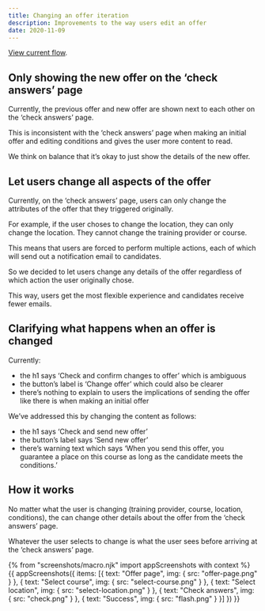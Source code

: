 ```yaml
---
title: Changing an offer iteration
description: Improvements to the way users edit an offer
date: 2020-11-09
---
```


[View current flow](/manage-teacher-training-applications/changing-an-offer-november-2020).

## Only showing the new offer on the ‘check answers’ page

Currently, the previous offer and new offer are shown next to each other on the ‘check answers’ page.

This is inconsistent with the ‘check answers’ page when making an initial offer and editing conditions and gives the user more content to read.

We think on balance that it’s okay to just show the details of the new offer.

## Let users change all aspects of the offer

Currently, on the ‘check answers’ page, users can only change the attributes of the offer that they triggered originally.

For example, if the user choses to change the location, they can only change the location. They cannot change the training provider or course.

This means that users are forced to perform multiple actions, each of which will send out a notification email to candidates.

So we decided to let users change any details of the offer regardless of which action the user originally chose.

This way, users get the most flexible experience and candidates receive fewer emails.

## Clarifying what happens when an offer is changed

Currently:

- the h1 says ‘Check and confirm changes to offer’ which is ambiguous
- the button’s label is ‘Change offer’ which could also be clearer
- there’s nothing to explain to users the implications of sending the offer like there is when making an initial offer

We’ve addressed this by changing the content as follows:

- the h1 says ‘Check and send new offer’
- the button’s label says ‘Send new offer’
- there’s warning text which says ‘When you send this offer, you guarantee a place on this course as long as the candidate meets the conditions.’

## How it works

No matter what the user is changing (training provider, course, location, conditions), the can change other details about the offer from the ‘check answers’ page.

Whatever the user selects to change is what the user sees before arriving at the ‘check answers’ page.

{% from "screenshots/macro.njk" import appScreenshots with context %}
{{ appScreenshots({
  items: [{
    text: "Offer page",
    img: {
      src: "offer-page.png"
    }
  }, {
    text: "Select course",
    img: {
      src: "select-course.png"
    }
  }, {
    text: "Select location",
    img: {
      src: "select-location.png"
    }
  }, {
    text: "Check answers",
    img: {
      src: "check.png"
    }
  }, {
    text: "Success",
    img: {
      src: "flash.png"
    }
  }]
}) }}

